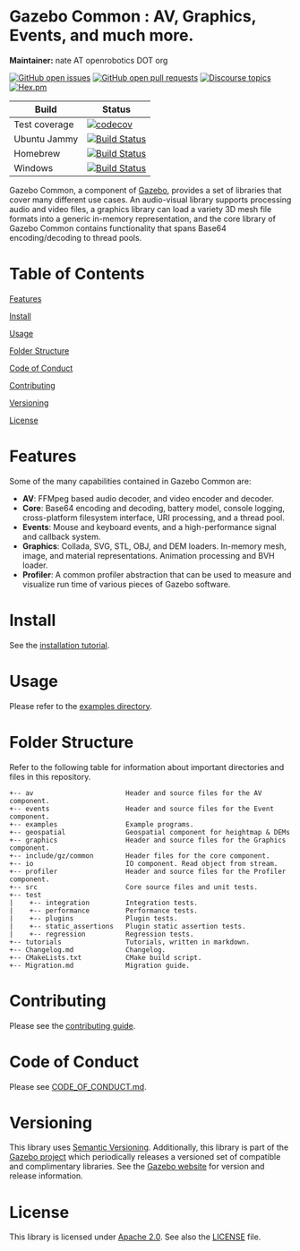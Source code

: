 # Gazebo Common : AV, Graphics, Events, and much more.

**Maintainer:** nate AT openrobotics DOT org

[![GitHub open issues](https://img.shields.io/github/issues-raw/gazebosim/gz-common.svg)](https://github.com/gazebosim/gz-common/issues)
[![GitHub open pull requests](https://img.shields.io/github/issues-pr-raw/gazebosim/gz-common.svg)](https://github.com/gazebosim/gz-common/pulls)
[![Discourse topics](https://img.shields.io/discourse/https/community.gazebosim.org/topics.svg)](https://community.gazebosim.org)
[![Hex.pm](https://img.shields.io/hexpm/l/plug.svg)](https://www.apache.org/licenses/LICENSE-2.0)

Build | Status
-- | --
Test coverage | [![codecov](https://codecov.io/gh/gazebosim/gz-common/branch/main/graph/badge.svg)](https://codecov.io/gh/gazebosim/gz-common)
Ubuntu Jammy  | [![Build Status](https://build.osrfoundation.org/buildStatus/icon?job=gz_common-ci-main-jammy-amd64)](https://build.osrfoundation.org/job/gz_common-ci-main-jammy-amd64)
Homebrew      | [![Build Status](https://build.osrfoundation.org/buildStatus/icon?job=gz_common-ci-main-homebrew-amd64)](https://build.osrfoundation.org/job/gz_common-ci-main-homebrew-amd64)
Windows       | [![Build Status](https://build.osrfoundation.org/job/gz_common-main-win/badge/icon)](https://build.osrfoundation.org/job/gz_common-main-win/)

Gazebo Common, a component of [Gazebo](https://gazebosim.org), provides a set of libraries that
cover many different use cases. An audio-visual library supports
processing audio and video files, a graphics library can load a variety 3D
mesh file formats into a generic in-memory representation, and the core
library of Gazebo Common contains functionality that spans Base64
encoding/decoding to thread pools.

# Table of Contents

[Features](#features)

[Install](#install)

[Usage](#usage)

[Folder Structure](#folder-structure)

[Code of Conduct](#code-of-conduct)

[Contributing](#code-of-contributing)

[Versioning](#versioning)

[License](#license)

# Features

Some of the many capabilities contained in Gazebo Common are:

* **AV**: FFMpeg based audio decoder, and video encoder and decoder.
* **Core**: Base64 encoding and decoding, battery model, console logging,
  cross-platform filesystem interface, URI processing, and a thread pool.
* **Events**: Mouse and keyboard events, and a high-performance signal and
callback system.
* **Graphics**: Collada, SVG, STL, OBJ, and DEM loaders. In-memory mesh,
  image, and material representations. Animation processing and BVH loader.
* **Profiler**: A common profiler abstraction that can be used to measure and
  visualize run time of various pieces of Gazebo software.

# Install

See the [installation tutorial](https://gazebosim.org/api/common/5/install.html).

# Usage

Please refer to the [examples directory](https://github.com/gazebosim/gz-common/tree/main/examples).

# Folder Structure

Refer to the following table for information about important directories and files in this repository.

```
+-- av                       Header and source files for the AV component.
+-- events                   Header and source files for the Event component.
+-- examples                 Example programs.
+-- geospatial               Geospatial component for heightmap & DEMs
+-- graphics                 Header and source files for the Graphics component.
+-- include/gz/common        Header files for the core component.
+-- io                       IO component. Read object from stream.
+-- profiler                 Header and source files for the Profiler component.
+-- src                      Core source files and unit tests.
+-- test
|    +-- integration         Integration tests.
|    +-- performance         Performance tests.
|    +-- plugins             Plugin tests.
|    +-- static_assertions   Plugin static assertion tests.
|    +-- regression          Regression tests.
+-- tutorials                Tutorials, written in markdown.
+-- Changelog.md             Changelog.
+-- CMakeLists.txt           CMake build script.
+-- Migration.md             Migration guide.
```
# Contributing

Please see the
[contributing guide](https://gazebosim.org/docs/all/contributing).

# Code of Conduct

Please see
[CODE_OF_CONDUCT.md](https://github.com/gazebosim/gz-sim/blob/main/CODE_OF_CONDUCT.md).

# Versioning

This library uses [Semantic Versioning](https://semver.org/). Additionally, this library is part of the [Gazebo project](https://gazebosim.org) which periodically releases a versioned set of compatible and complimentary libraries. See the [Gazebo website](https://gazebosim.org) for version and release information.

# License

This library is licensed under [Apache 2.0](https://www.apache.org/licenses/LICENSE-2.0). See also the [LICENSE](https://github.com/gazebosim/gz-common/blob/main/LICENSE) file.
